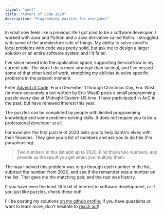 ```yaml
---
layout: "post"
title: "Advent of Code 2020"
description: "Programming puzzles for everyone!"
---
```


In what now feels like a previous life I got paid to be a software developer. I worked with Java and Python and a Java derivative called Kotlin. I struggled with some of the architecture side of things. My ability to solve specific local problems with code was pretty solid, but ask me to design a larger solution or an entire software system and I'd falter.

I've since moved into the application space, supporting ServiceNow in my current role. The work I do is more strategic than tactical, and I've missed some of that other kind of work, stretching my abilities to solve specific problems in the present moment.

Enter [Advent of Code](https://adventofcode.com/). From December 1 through Christmas Day, Eric Wastl (or more accurately a bot written by Eric Wastl) posts a small programming puzzle every day at Midnight Eastern US time. I have participated in AoC in the past, but have renewed interest this year.

The puzzles can be completed by people with limited programming knowledge and some problem-solving skills. It does *not* require you to be a professional developer at all.

For example: the first puzzle of 2020 asks you to help Santa's elves with their finances. They give you a list of numbers and ask you to do this (I'm paraphrasing):

>Two numbers in this list add up to 2020.
Find those two numbers, and provide us the result you get when you multiply them.

The way I solved this problem was to go through each number in the list, subtract the number from 2020, and see if the remainder was a number on the list. That gave me the matching pair, and the rest was history.

If you have even the least little bit of interest in software development, or if you just like puzzles, check these out!

I'll be posting my solutions [on my github profile](https://github.com/jmmoore/adventOfCode2020); if you have questions or want to learn more, don't hesitate to [reach out](/about)!